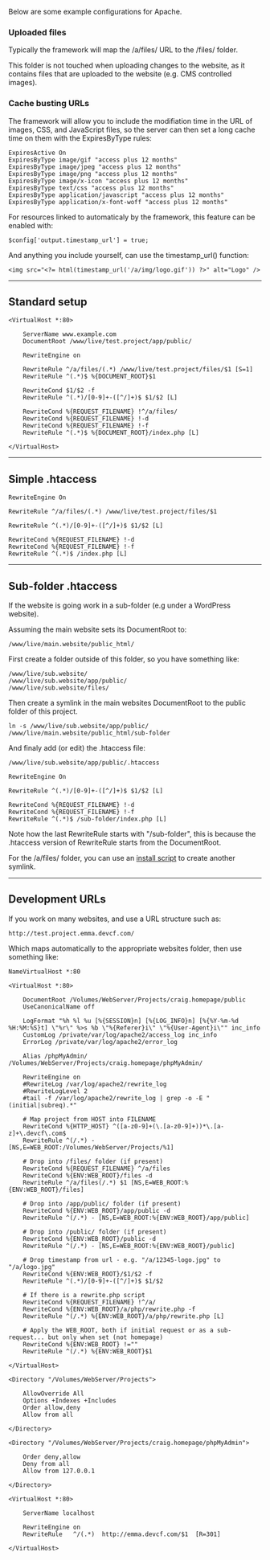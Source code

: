 Below are some example configurations for Apache.

### Uploaded files

Typically the framework will map the /a/files/ URL to the /files/ folder.

This folder is not touched when uploading changes to the website, as it contains files that are uploaded to the website (e.g. CMS controlled images).

### Cache busting URLs

The framework will allow you to include the modifiation time in the URL of images, CSS, and JavaScript files, so the server can then set a long cache time on them with the ExpiresByType rules:

	ExpiresActive On
	ExpiresByType image/gif "access plus 12 months"
	ExpiresByType image/jpeg "access plus 12 months"
	ExpiresByType image/png "access plus 12 months"
	ExpiresByType image/x-icon "access plus 12 months"
	ExpiresByType text/css "access plus 12 months"
	ExpiresByType application/javascript "access plus 12 months"
	ExpiresByType application/x-font-woff "access plus 12 months"

For resources linked to automaticaly by the framework, this feature can be enabled with:

	$config['output.timestamp_url'] = true;

And anything you include yourself, can use the timestamp_url() function:

	<img src="<?= html(timestamp_url('/a/img/logo.gif')) ?>" alt="Logo" />

---

## Standard setup

	<VirtualHost *:80>

		ServerName www.example.com
		DocumentRoot /www/live/test.project/app/public/

		RewriteEngine on

		RewriteRule ^/a/files/(.*) /www/live/test.project/files/$1 [S=1]
		RewriteRule ^(.*)$ %{DOCUMENT_ROOT}$1

		RewriteCond $1/$2 -f
		RewriteRule ^(.*)/[0-9]+-([^/]+)$ $1/$2 [L]

		RewriteCond %{REQUEST_FILENAME} !^/a/files/
		RewriteCond %{REQUEST_FILENAME} !-d
		RewriteCond %{REQUEST_FILENAME} !-f
		RewriteRule ^(.*)$ %{DOCUMENT_ROOT}/index.php [L]

	</VirtualHost>

---

## Simple .htaccess

	RewriteEngine On

	RewriteRule ^/a/files/(.*) /www/live/test.project/files/$1

	RewriteRule ^(.*)/[0-9]+-([^/]+)$ $1/$2 [L]

	RewriteCond %{REQUEST_FILENAME} !-d
	RewriteCond %{REQUEST_FILENAME} !-f
	RewriteRule ^(.*)$ /index.php [L]

---

## Sub-folder .htaccess

If the website is going work in a sub-folder (e.g under a WordPress website).

Assuming the main website sets its DocumentRoot to:

	/www/live/main.website/public_html/

First create a folder outside of this folder, so you have something like:

	/www/live/sub.website/
	/www/live/sub.website/app/public/
	/www/live/sub.website/files/

Then create a symlink in the main websites DocumentRoot to the public folder of this project.

	ln -s /www/live/sub.website/app/public/ /www/live/main.website/public_html/sub-folder

And finaly add (or edit) the .htaccess file:

	/www/live/sub.website/app/public/.htaccess

	RewriteEngine On

	RewriteRule ^(.*)/[0-9]+-([^/]+)$ $1/$2 [L]

	RewriteCond %{REQUEST_FILENAME} !-d
	RewriteCond %{REQUEST_FILENAME} !-f
	RewriteRule ^(.*)$ /sub-folder/index.php [L]

Note how the last RewriteRule starts with "/sub-folder", this is because the .htaccess version of RewriteRule starts from the DocumentRoot.

For the /a/files/ folder, you can use an [install script](../../../doc/system/uploading.md) to create another symlink.

---

## Development URLs

If you work on many websites, and use a URL structure such as:

	http://test.project.emma.devcf.com/

Which maps automatically to the appropriate websites folder, then use something like:

	NameVirtualHost *:80

	<VirtualHost *:80>

		DocumentRoot /Volumes/WebServer/Projects/craig.homepage/public
		UseCanonicalName off

		LogFormat "%h %l %u [%{SESSION}n] [%{LOG_INFO}n] [%{%Y-%m-%d %H:%M:%S}t] \"%r\" %>s %b \"%{Referer}i\" \"%{User-Agent}i\"" inc_info
		CustomLog /private/var/log/apache2/access_log inc_info
		ErrorLog /private/var/log/apache2/error_log

		Alias /phpMyAdmin/ /Volumes/WebServer/Projects/craig.homepage/phpMyAdmin/

		RewriteEngine on
		#RewriteLog /var/log/apache2/rewrite_log
		#RewriteLogLevel 2
		#tail -f /var/log/apache2/rewrite_log | grep -o -E "(initial|subreq).*"

		# Map project from HOST into FILENAME
		RewriteCond %{HTTP_HOST} ^([a-z0-9]+(\.[a-z0-9]+))*\.[a-z]+\.devcf\.com$
		RewriteRule ^(/.*) - [NS,E=WEB_ROOT:/Volumes/WebServer/Projects/%1]

		# Drop into /files/ folder (if present)
		RewriteCond %{REQUEST_FILENAME} ^/a/files
		RewriteCond %{ENV:WEB_ROOT}/files -d
		RewriteRule ^/a/files(/.*) $1 [NS,E=WEB_ROOT:%{ENV:WEB_ROOT}/files]

		# Drop into /app/public/ folder (if present)
		RewriteCond %{ENV:WEB_ROOT}/app/public -d
		RewriteRule ^(/.*) - [NS,E=WEB_ROOT:%{ENV:WEB_ROOT}/app/public]

		# Drop into /public/ folder (if present)
		RewriteCond %{ENV:WEB_ROOT}/public -d
		RewriteRule ^(/.*) - [NS,E=WEB_ROOT:%{ENV:WEB_ROOT}/public]

		# Drop timestamp from url - e.g. "/a/12345-logo.jpg" to "/a/logo.jpg"
		RewriteCond %{ENV:WEB_ROOT}/$1/$2 -f
		RewriteRule ^(.*)/[0-9]+-([^/]+)$ $1/$2

		# If there is a rewrite.php script
		RewriteCond %{REQUEST_FILENAME} !^/a/
		RewriteCond %{ENV:WEB_ROOT}/a/php/rewrite.php -f
		RewriteRule ^(/.*) %{ENV:WEB_ROOT}/a/php/rewrite.php [L]

		# Apply the WEB_ROOT, both if initial request or as a sub-request... but only when set (not homepage)
		RewriteCond %{ENV:WEB_ROOT} !=""
		RewriteRule ^(/.*) %{ENV:WEB_ROOT}$1

	</VirtualHost>

	<Directory "/Volumes/WebServer/Projects">

		AllowOverride All
		Options +Indexes +Includes
		Order allow,deny
		Allow from all

	</Directory>

	<Directory "/Volumes/WebServer/Projects/craig.homepage/phpMyAdmin">

		Order deny,allow
		Deny from all
		Allow from 127.0.0.1

	</Directory>

	<VirtualHost *:80>

		ServerName localhost

		RewriteEngine on
		RewriteRule   ^/(.*)  http://emma.devcf.com/$1  [R=301]

	</VirtualHost>
